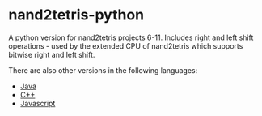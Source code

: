# nand2tetris-python
A python version for nand2tetris projects 6-11.
Includes right and left shift operations - used by the extended CPU of nand2tetris which supports bitwise right and left shift.

There are also other versions in the following languages:
* [Java](https://github.com/AllenWrong/nand2tetris)
* [C++](https://github.com/FusionBolt/The-Elements-of-Computer-Systems-Project)
* [Javascript](https://github.com/woai3c/nand2tetris)

